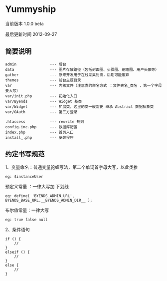 # Yummyship

当前版本 1.0.0 beta

最后更新时间 2012-09-27

## 简要说明
```
admin     			--- 后台
data      			--- 图片存放路径（包括封面图、步骤图、缩略图、用户头像等）
gather    			--- 原来开发用于在线采集封面，后期可能废弃
themes    			--- 前台主题目录
var       			--- 内核文件（注意类的命名方式 ：文件夹名_类名 ，第一个字母要大写）
var/init.php		--- 初始化入口
var/Byends 			--- Widget 基类
var/Widget			--- 扩展类，这里的类一般需要 继承 Abstract 数据抽象类
var/OAuth			--- 第三方登录

.htaccess			--- rewrite 规则
config.inc.php		--- 数据库配置
index.php			--- 首页入口
install_.php		--- 安装程序
```

## 约定书写规范

1、变量命名：普通变量驼蜂写法，第二个单词首字母大写，以此类推
```
eg: $instanceUser
```

预定义常量 ：一律大写加 下划线
```
eg: define( 'BYENDS_ADMIN_URL',				BYENDS_BASE_URL.__BYENDS_ADMIN_DIR__ );
```

布尔值常量：一律大写
```
eg: true false null
```
 
2、条件语句
```
if () {
	//
}
elseif () {
	//
}
else {
	//
}
```

